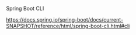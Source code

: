 Spring Boot CLI

https://docs.spring.io/spring-boot/docs/current-SNAPSHOT/reference/html/spring-boot-cli.html#cli


